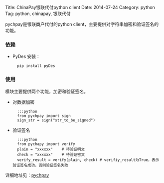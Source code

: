 Title: ChinaPay银联代付python client
Date: 2014-07-24
Category: python
Tag: python, chinapay, 银联代付


pychpay是银联商户代付的python client，主要提供对字符串加密和验证签名的功能。


### 依赖

* PyDes
    安装： 
        
        pip install pyDes

### 使用
模块主要提供两个功能，加密和验证签名。

* 对数据加密
    
        :::python
        from pychpay import sign
        sign_str = sign("str_to_be_signed")
    
* 验证签名

        :::python
        from pychapy import verify
        plain = "xxxxxx"    # 待验证明文
        check = "xxxxxx"    # 待验证密文
        verify_result = verify(plain, check) # verifiy_result为True，表示验证签名成功，否则验证签名失败

    

详细地址见：[pychpay](https://github.com/wbsking/pychpay.git)